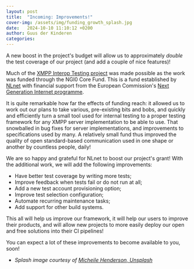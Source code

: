 ```yaml
---
layout: post
title:  "Incoming: Improvements!"
cover-img: /assets/img/funding_growth_splash.jpg
date:   2024-10-10 11:10:12 +0200
author: Guus der Kinderen
categories:
---
```


A new boost in the project's budget will allow us to approximately _double_ the test coverage of our project (and add a couple of nice features)! 

Much of the [XMPP Interop Testing project](https://xmpp-interop-testing.github.io/) was made possible as the work was funded through the NGI0 Core Fund. This is a fund established by [NLnet](https://nlnet.nl/) with financial support from the European Commission's [Next Generation Internet programme](https://ngi.eu/).

It is quite remarkable how far the effects of funding reach: it allowed us to work out our plans to take various, pre-existing bits and bobs, and quickly and efficiently turn a small tool used for internal testing to a proper testing framework for any XMPP server implementation to be able to use. That snowballed in bug fixes for server implementations, and improvements to specifications used by many. A relatively small fund thus improved the quality of open standard-based communication used in one shape or another by countless people, daily!

We are so happy and grateful for NLnet to boost our project's grant! With the additional work, we will add the following improvements:

- Have better test coverage by writing more tests;
- Improve feedback when tests fail or do not run at all;
- Add a new test account provisioning option;
- Improve test selection configuration;
- Automate recurring maintenance tasks;
- Add support for other build systems.

This all will help us improve our framework, it will help our users to improve their products, and will allow new projects to more easily deploy our open and free solutions into their CI pipelines!

You can expect a lot of these improvements to become available to you, soon!

- _Splash image courtesy of [Micheile Henderson, Unsplash](https://unsplash.com/@micheile?utm_content=creditCopyText&utm_medium=referral&utm_source=unsplash)_
  